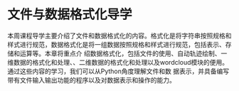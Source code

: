 # 文件与数据格式化导学

本周课程导学主要介绍了文件和数据格式化的内容。格式化是将字符串按照规格和样式进行规范，数据格式化是将一组数据按照规格和样式进行规范，包括表示、存储和运算等。本章将重点介
绍数据格式化，包括文件的使用、自动轨迹绘制、一维数据的格式化和处理、、二维数据的格式化和处理以及wordcloud模块的便用。通过这些内容的学习，我们可以从Python角度理解文件和数
据表示，并具备编写带有文件输入输出功能的程序以及对数据表示和操作的能力。